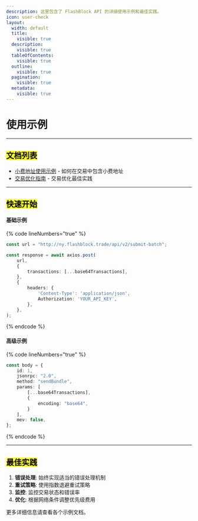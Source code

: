 ```yaml
---
description: 这里包含了 FlashBlock API 的详细使用示例和最佳实践。
icon: user-check
layout:
  width: default
  title:
    visible: true
  description:
    visible: true
  tableOfContents:
    visible: true
  outline:
    visible: true
  pagination:
    visible: true
  metadata:
    visible: true
---
```


# 使用示例

***

## <mark style="color:$success;">文档列表</mark> <a href="#documentation-list" id="documentation-list"></a>

* [小费地址使用示例](xiao-fei-di-zhi-shi-yong-shi-li.md) - 如何在交易中包含小费地址
* [交易优化指南](jiao-yi-you-hua-zhi-nan.md) - 交易优化最佳实践

***

## <mark style="color:$success;">快速开始</mark> <a href="#quick-start" id="quick-start"></a>

#### 基础示例 <a href="#basic-example" id="basic-example"></a>

{% code lineNumbers="true" %}
```typescript
const url = "http://ny.flashblock.trade/api/v2/submit-batch";

const response = await axios.post(
    url,
    {
        transactions: [...base64Transactions],
    },
    {
        headers: {
            'Content-Type': 'application/json',
            Authorization: 'YOUR_API_KEY',
        },
    },
);
```
{% endcode %}

#### 高级示例 <a href="#advanced-example" id="advanced-example"></a>

{% code lineNumbers="true" %}
```typescript
const body = {
    id: 1,
    jsonrpc: "2.0",
    method: "sendBundle",
    params: [
        [...base64Transactions],
        {
            encoding: "base64",
        }
    ],
    mev: false,
};
```
{% endcode %}

***

## <mark style="color:$success;">最佳实践</mark> <a href="#best-practices" id="best-practices"></a>

1. **错误处理**: 始终实现适当的错误处理机制
2. **重试策略**: 使用指数退避重试策略
3. **监控**: 监控交易状态和错误率
4. **优化**: 根据网络条件调整优先级费用

更多详细信息请查看各个示例文档。
